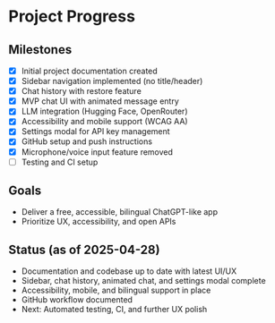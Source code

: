# Project Progress

## Milestones
- [x] Initial project documentation created
- [x] Sidebar navigation implemented (no title/header)
- [x] Chat history with restore feature
- [x] MVP chat UI with animated message entry
- [x] LLM integration (Hugging Face, OpenRouter)
- [x] Accessibility and mobile support (WCAG AA)
- [x] Settings modal for API key management
- [x] GitHub setup and push instructions
- [x] Microphone/voice input feature removed
- [ ] Testing and CI setup

## Goals
- Deliver a free, accessible, bilingual ChatGPT-like app
- Prioritize UX, accessibility, and open APIs

## Status (as of 2025-04-28)
- Documentation and codebase up to date with latest UI/UX
- Sidebar, chat history, animated chat, and settings modal complete
- Accessibility, mobile, and bilingual support in place
- GitHub workflow documented
- Next: Automated testing, CI, and further UX polish

